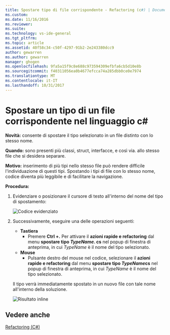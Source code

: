 ```yaml
---
title: Spostare tipo di file corrispondente - Refactoring (c#) | Documenti Microsoft
ms.custom: 
ms.date: 11/16/2016
ms.reviewer: 
ms.suite: 
ms.technology: vs-ide-general
ms.tgt_pltfrm: 
ms.topic: article
ms.assetid: 40f58c34-c50f-4297-91b2-2e243380dcc9
author: gewarren
ms.author: gewarren
manager: ghogen
ms.openlocfilehash: 9fa5a15f9c8e688c973594309efbfa6cb5d10e8b
ms.sourcegitcommit: f40311056ea0b4677efcca74a285dbb0ce0e7974
ms.translationtype: MT
ms.contentlocale: it-IT
ms.lasthandoff: 10/31/2017
---
```

# <a name="move-a-type-to-a-matching-file-in-c"></a>Spostare un tipo di un file corrispondente nel linguaggio c# #
**Novità:** consente di spostare il tipo selezionato in un file distinto con lo stesso nome.

**Quando:** sono presenti più classi, struct, interfacce, e così via. allo stesso file che si desidera separare.  

**Motivo:** inserimento di più tipi nello stesso file può rendere difficile l'individuazione di questi tipi.  Spostando i tipi di file con lo stesso nome, codice diventa più leggibile e di facilitare la navigazione.

**Procedura:**

1. Evidenziare o posizionare il cursore di testo all'interno del nome del tipo di spostamento:

   ![Codice evidenziato](media/movetype_highlight.png)

1. Successivamente, eseguire una delle operazioni seguenti:
   * **Tastiera**
     * Premere **Ctrl +.** Per attivare il **azioni rapide e refactoring** dal menu **spostare tipo *TypeName*. cs** nel popup di finestra di anteprima, in cui *TypeName* è il nome del tipo selezionato.
   * **Mouse**
     * Pulsante destro del mouse nel codice, selezionare il **azioni rapide e refactoring** dal menu **spostare tipo *TypeName*cs** nel popup di finestra di anteprima, in cui  *TypeName* è il nome del tipo selezionato.

   Il tipo verrà immediatamente spostato in un nuovo file con tale nome all'interno della soluzione.

   ![Risultato inline](media/movetype_result.png)

## <a name="see-also"></a>Vedere anche  
[Refactoring (C#)](../refactoring-csharp.md)